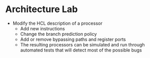 # Architecture Lab
- Modify the HCL description of a processor
    - Add new instructions
    - Change the branch prediction policy
    - Add or remove bypassing paths and register ports
    - The resulting processors can be simulated and run through automated tests that will detect most of the possible bugs